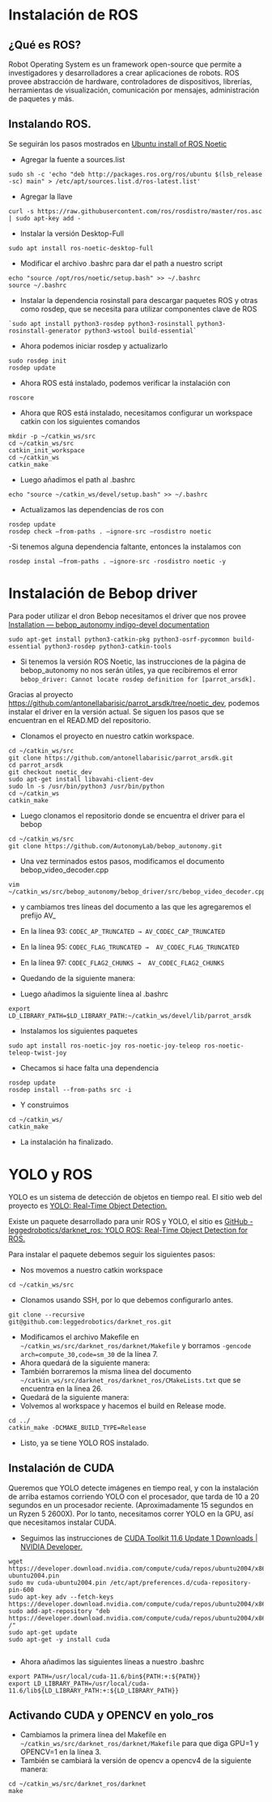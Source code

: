 # Instalación de ROS
## ¿Qué es ROS? 
Robot Operating System es un framework open-source que permite a investigadores y desarrolladores a crear aplicaciones de robots. ROS provee abstracción de hardware, controladores de dispositivos, librerías, herramientas de visualización, comunicación por mensajes, administración de paquetes y más.
## Instalando ROS.
Se seguirán los pasos mostrados en  [Ubuntu install of ROS Noetic](http://wiki.ros.org/Installation/Ubuntu "Ubuntu install of ROS Noetic")
- Agregar la fuente a sources.list
```
sudo sh -c 'echo "deb http://packages.ros.org/ros/ubuntu $(lsb_release -sc) main" > /etc/apt/sources.list.d/ros-latest.list'
```
- Agregar la llave
```
curl -s https://raw.githubusercontent.com/ros/rosdistro/master/ros.asc | sudo apt-key add -
```
- Instalar la versión Desktop-Full
```
sudo apt install ros-noetic-desktop-full
```
- Modificar el archivo .bashrc para dar el path a nuestro script
```
echo "source /opt/ros/noetic/setup.bash" >> ~/.bashrc 
source ~/.bashrc
```
- Instalar la dependencia rosinstall para descargar paquetes ROS y otras como rosdep, que se necesita para utilizar componentes clave de ROS
```
`sudo apt install python3-rosdep python3-rosinstall python3-rosinstall-generator python3-wstool build-essential`
```
- Ahora podemos iniciar rosdep y actualizarlo
```
sudo rosdep init
rosdep update
```
- Ahora ROS está instalado, podemos verificar la instalación con 
```
roscore
```
- Ahora que ROS está instalado, necesitamos configurar un workspace catkin con los siguientes comandos
```
mkdir -p ~/catkin_ws/src
cd ~/catkin_ws/src
catkin_init_workspace
cd ~/catkin_ws
catkin_make
```
-  Luego añadimos el path al .bashrc
```
echo "source ~/catkin_ws/devel/setup.bash" >> ~/.bashrc
```
- Actualizamos las dependencias de ros con 
```
rosdep update
rosdep check –from-paths . –ignore-src –rosdistro noetic
```
-Si tenemos alguna dependencia faltante, entonces la instalamos con
```
rosdep instal –from-paths . –ignore-src -rosdistro noetic -y
```
# Instalación de Bebop driver
Para poder utilizar el dron Bebop necesitamos el driver que nos provee [Installation — bebop_autonomy indigo-devel documentation](https://bebop-autonomy.readthedocs.io/en/latest/installation.html "Installation — bebop_autonomy indigo-devel documentation")
```
sudo apt-get install python3-catkin-pkg python3-osrf-pycommon build-essential python3-rosdep python3-catkin-tools
```
- Si tenemos la versión ROS Noetic, las instrucciones de la página de bebop_autonomy no nos serán útiles, ya que recibiremos el error 
`bebop_driver: Cannot locate rosdep definition for [parrot_arsdk].`

Gracias al proyecto https://github.com/antonellabarisic/parrot_arsdk/tree/noetic_dev, podemos instalar el driver en la versión actual. Se siguen los pasos que se encuentran en el READ.MD del repositorio.

- Clonamos el proyecto en nuestro catkin workspace.
```
cd ~/catkin_ws/src
git clone https://github.com/antonellabarisic/parrot_arsdk.git
cd parrot_arsdk
git checkout noetic_dev
sudo apt-get install libavahi-client-dev
sudo ln -s /usr/bin/python3 /usr/bin/python
cd ~/catkin_ws
catkin_make
```
- Luego clonamos el repositorio donde se encuentra el driver para el bebop
```
cd ~/catkin_ws/src
git clone https://github.com/AutonomyLab/bebop_autonomy.git
```
- Una vez terminados estos pasos, modificamos el documento bebop_video_decoder.cpp
```
vim ~/catkin_ws/src/bebop_autonomy/bebop_driver/src/bebop_video_decoder.cpp
```
- y cambiamos tres líneas del documento a las que les agregaremos el prefijo AV_
 - En la línea 93:
 `CODEC_AP_TRUNCATED → AV_CODEC_CAP_TRUNCATED`
 - En la línea 95:
 `CODEC_FLAG_TRUNCATED →  AV_CODEC_FLAG_TRUNCATED`
 - En la línea 97:
 `CODEC_FLAG2_CHUNKS →  AV_CODEC_FLAG2_CHUNKS`
 
- Quedando de la siguiente manera:
- Luego añadimos la siguiente línea al .bashrc
```
export LD_LIBRARY_PATH=$LD_LIBRARY_PATH:~/catkin_ws/devel/lib/parrot_arsdk
```
- Instalamos los siguientes paquetes
```
sudo apt install ros-noetic-joy ros-noetic-joy-teleop ros-noetic-teleop-twist-joy
```
- Checamos si hace falta una dependencia
```
rosdep update
rosdep install --from-paths src -i
```
- Y construimos
```
cd ~/catkin_ws/
catkin_make
```
- La instalación ha finalizado.


# YOLO y ROS

YOLO es un sistema de detección de objetos en tiempo real. El sitio web del proyecto es [YOLO: Real-Time Object Detection.](https://pjreddie.com/darknet/yolo/ "YOLO: Real-Time Object Detection.")

Existe un paquete desarrollado para unir ROS y YOLO, el sitio es [GitHub - leggedrobotics/darknet_ros: YOLO ROS: Real-Time Object Detection for ROS.](https://github.com/leggedrobotics/darknet_ros "GitHub - leggedrobotics/darknet_ros: YOLO ROS: Real-Time Object Detection for ROS.")

Para instalar el paquete debemos seguir los siguientes pasos:
- Nos movemos a nuestro catkin workspace 
```
cd ~/catkin_ws/src
```
- Clonamos usando SSH, por lo que debemos configurarlo antes.
```
git clone --recursive 
git@github.com:leggedrobotics/darknet_ros.git
```
- Modificamos el archivo Makefile en `~/catkin_ws/src/darknet_ros/darknet/Makefile` y borramos `-gencode arch=compute_30,code=sm_30`  de la línea 7. 
- Ahora quedará de la siguiente manera:
- También borraremos la misma línea del documento `~/catkin_ws/src/darknet_ros/darknet_ros/CMakeLists.txt` que se encuentra en la linea 26. 
- Quedará de la siguiente manera:
- Volvemos al workspace y hacemos el build en Release mode.
```
cd ../
catkin_make -DCMAKE_BUILD_TYPE=Release
```
- Listo, ya se tiene YOLO ROS instalado.

## Instalación de CUDA
Queremos que YOLO detecte imágenes en tiempo real, y con la instalación de arriba estamos corriendo YOLO con el procesador, que tarda de 10 a 20 segundos en un procesador reciente.  (Aproximadamente 15 segundos en un Ryzen 5 2600X). Por lo tanto, necesitamos correr YOLO en la GPU, así que necesitamos instalar CUDA.
- Seguimos las instrucciones de [CUDA Toolkit 11.6 Update 1 Downloads | NVIDIA Developer.](https://developer.nvidia.com/cuda-downloads?target_os=Linux&target_arch=x86_64&Distribution=Ubuntu&target_version=20.04&target_type=deb_network "CUDA Toolkit 11.6 Update 1 Downloads | NVIDIA Developer.")

```
wget https://developer.download.nvidia.com/compute/cuda/repos/ubuntu2004/x86_64/cuda-ubuntu2004.pin
sudo mv cuda-ubuntu2004.pin /etc/apt/preferences.d/cuda-repository-pin-600
sudo apt-key adv --fetch-keys https://developer.download.nvidia.com/compute/cuda/repos/ubuntu2004/x86_64/7fa2af80.pub
sudo add-apt-repository "deb https://developer.download.nvidia.com/compute/cuda/repos/ubuntu2004/x86_64/ /"
sudo apt-get update
sudo apt-get -y install cuda


```
- Ahora añadimos las siguientes líneas a nuestro .bashrc
```
export PATH=/usr/local/cuda-11.6/bin${PATH:+:${PATH}}
export LD_LIBRARY_PATH=/usr/local/cuda-11.6/lib${LD_LIBRARY_PATH:+:${LD_LIBRARY_PATH}}
```

## Activando CUDA y OPENCV en yolo_ros
- Cambiamos la primera línea del Makefile en `~/catkin_ws/src/darknet_ros/darknet/Makefile` para que diga GPU=1 y OPENCV=1 en la línea 3.
- También se cambiará la versión de opencv a opencv4 de la siguiente manera:
```
cd ~/catkin_ws/src/darknet_ros/darknet
make
```
